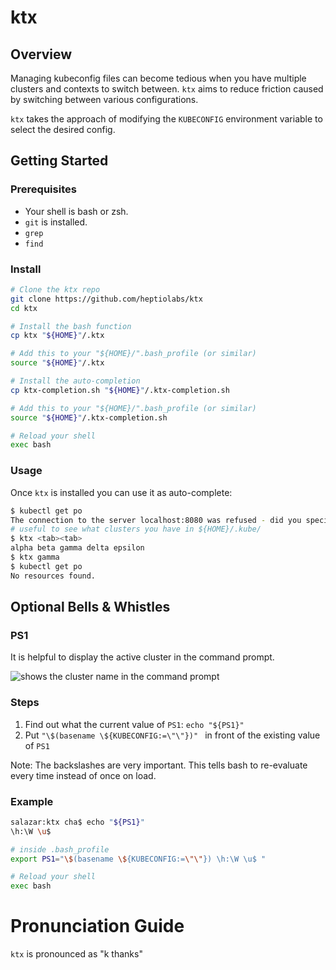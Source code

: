 # ktx

## Overview

Managing kubeconfig files can become tedious when you have multiple clusters and contexts to switch between. `ktx` aims to reduce friction caused by switching between various configurations.

`ktx` takes the approach of modifying the `KUBECONFIG` environment variable to select the desired config.

## Getting Started

### Prerequisites

* Your shell is bash or zsh.
* `git` is installed.
* `grep`
* `find`

### Install

```sh
# Clone the ktx repo
git clone https://github.com/heptiolabs/ktx
cd ktx

# Install the bash function
cp ktx "${HOME}"/.ktx

# Add this to your "${HOME}/".bash_profile (or similar)
source "${HOME}"/.ktx

# Install the auto-completion
cp ktx-completion.sh "${HOME}"/.ktx-completion.sh

# Add this to your "${HOME}/".bash_profile (or similar)
source "${HOME}"/.ktx-completion.sh

# Reload your shell
exec bash
```

### Usage

Once `ktx` is installed you can use it as auto-complete:

```sh
$ kubectl get po
The connection to the server localhost:8080 was refused - did you specify the right host or port?
# useful to see what clusters you have in ${HOME}/.kube/
$ ktx <tab><tab>
alpha beta gamma delta epsilon
$ ktx gamma
$ kubectl get po
No resources found.
```

## Optional Bells & Whistles

### PS1

It is helpful to display the active cluster in the command prompt.

![shows the cluster name in the command prompt](/ss.png?raw=true "ktx in action")

### Steps

1. Find out what the current value of `PS1`: `echo "${PS1}"`
2. Put `"\$(basename \${KUBECONFIG:=\"\"})" ` in front of the existing value of `PS1`

Note: The backslashes are very important. This tells bash to re-evaluate every time instead of once on load.

### Example

```sh
salazar:ktx cha$ echo "${PS1}"
\h:\W \u$

# inside .bash_profile
export PS1="\$(basename \${KUBECONFIG:=\"\"}) \h:\W \u$ "

# Reload your shell
exec bash
```

# Pronunciation Guide

`ktx` is pronounced as "k thanks"
